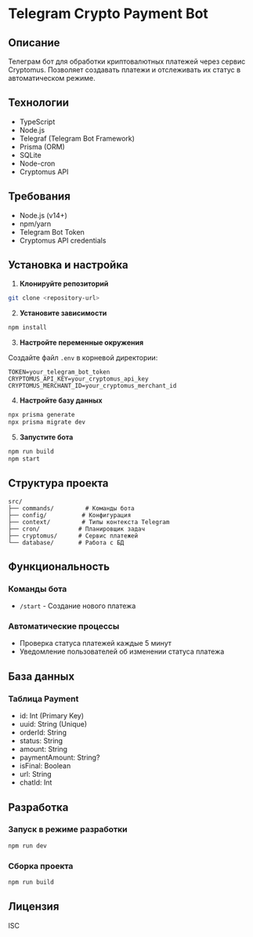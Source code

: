 # Telegram Crypto Payment Bot

## Описание
Телеграм бот для обработки криптовалютных платежей через сервис Cryptomus. Позволяет создавать платежи и отслеживать их статус в автоматическом режиме.

## Технологии
- TypeScript
- Node.js
- Telegraf (Telegram Bot Framework)
- Prisma (ORM)
- SQLite
- Node-cron
- Cryptomus API

## Требования
- Node.js (v14+)
- npm/yarn
- Telegram Bot Token
- Cryptomus API credentials

## Установка и настройка

1. **Клонируйте репозиторий**

```bash
git clone <repository-url>
```

2. **Установите зависимости**

```bash
npm install
```

3. **Настройте переменные окружения**

Создайте файл `.env` в корневой директории:
```
TOKEN=your_telegram_bot_token
CRYPTOMUS_API_KEY=your_cryptomus_api_key
CRYPTOMUS_MERCHANT_ID=your_cryptomus_merchant_id
```

4. **Настройте базу данных**

```bash
npx prisma generate
npx prisma migrate dev
```

5. **Запустите бота**

```bash
npm run build
npm start
```

## Структура проекта

```
src/
├── commands/         # Команды бота
├── config/          # Конфигурация
├── context/         # Типы контекста Telegram
├── cron/           # Планировщик задач
├── cryptomus/      # Сервис платежей
└── database/       # Работа с БД
```

## Функциональность

### Команды бота
- `/start` - Создание нового платежа

### Автоматические процессы
- Проверка статуса платежей каждые 5 минут
- Уведомление пользователей об изменении статуса платежа

## База данных

### Таблица Payment
- id: Int (Primary Key)
- uuid: String (Unique)
- orderId: String
- status: String
- amount: String
- paymentAmount: String?
- isFinal: Boolean
- url: String
- chatId: Int

## Разработка

### Запуск в режиме разработки

```bash
npm run dev
```

### Сборка проекта

```bash
npm run build
```

## Лицензия
ISC